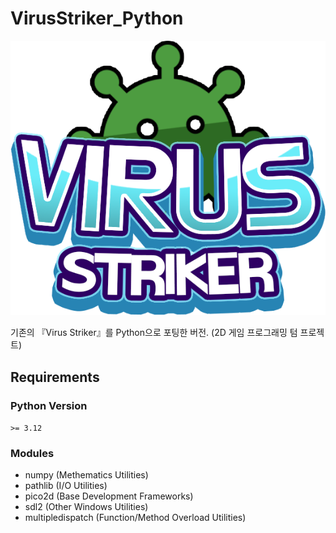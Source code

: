 # VirusStriker_Python
![Virus Striker](./Resources/Sprites/GUI/Sprite_Logo.png)


기존의 『Virus Striker』를 Python으로 포팅한 버전. (2D 게임 프로그래밍 텀 프로젝트)

## Requirements
### Python Version
`>= 3.12`
### Modules
* numpy (Methematics Utilities)
* pathlib (I/O Utilities)
* pico2d (Base Development Frameworks)
* sdl2 (Other Windows Utilities)
* multipledispatch (Function/Method Overload Utilities)